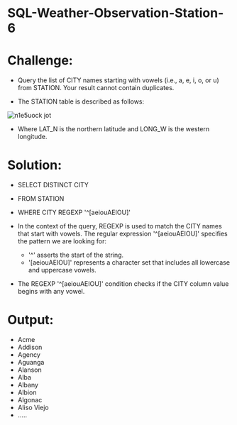 # SQL-Weather-Observation-Station-6

# Challenge:
- Query the list of CITY names starting with vowels (i.e., a, e, i, o, or u) from STATION. Your result cannot contain duplicates.

- The STATION table is described as follows:

![n1e5uock jot](https://github.com/MarcvWaes/SQL-Weather-Observation-Station-3/assets/120553175/93033af8-77bd-460d-bf7b-fce39386b9e6)

- Where LAT_N is the northern latitude and LONG_W is the western longitude.

# Solution:
- SELECT DISTINCT CITY
- FROM STATION 
- WHERE CITY REGEXP '^[aeiouAEIOU]'

- In the context of the query, REGEXP is used to match the CITY names that start with vowels. The regular expression '^[aeiouAEIOU]' specifies the pattern we are looking for:
  - '^' asserts the start of the string.
  - '[aeiouAEIOU]' represents a character set that includes all lowercase and uppercase vowels.
 
- The REGEXP '^[aeiouAEIOU]' condition checks if the CITY column value begins with any vowel.

# Output:
- Acme 
- Addison 
- Agency 
- Aguanga 
- Alanson 
- Alba 
- Albany 
- Albion 
- Algonac 
- Aliso Viejo 
- .....
